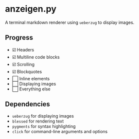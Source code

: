 # anzeigen.py

A terminal markdown renderer using `ueberzug` to display images.

## Progress

- ☑️  Headers
- ☑️  Multiline code blocks
- ☑️  Scrolling
- ☑️  Blockquotes
- ⬜️ Inline elements
- ⬜️ Displaying images
- ⬜️ Everything else

## Dependencies
- `ueberzug` for displaying images
- `blessed` for rendering text
- `pygments` for syntax highlighting
- `click` for command-line arguments and options
